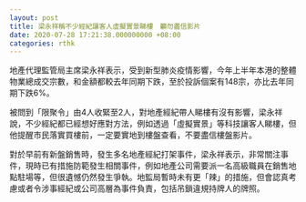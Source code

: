 ```yaml
---
layout: post
title: 梁永祥稱不少經紀讓客人虛擬實景睇樓　籲勿盡信影片
date: 2020-07-28 17:21:38.000000000 +08:00
categories: rthk
---
```


地產代理監管局主席梁永祥表示，受到新型肺炎疫情影響，今年上半年本港的整體物業總成交宗數，和金額都較去年同期下跌，至於投訴個案有148宗，亦比去年同期下跌6%。

被問到「限聚令」由4人收緊至2人，對地產經紀帶人睇樓有沒有影響，梁永祥說，不少經紀都已經想好應對方法，例如透過「虛擬實景」等科技讓客人睇樓，但他提醒市民落實買樓前，一定要實地到樓盤查看，不要盡信樓盤影片。

對於早前有新盤銷售時，發生多名地產經紀打架事件，梁永祥表示，非常關注事件，現時已有措施防範發生相關事件，例如地產公司需要派一名高級職員在銷售地點駐場等，但很遺憾仍然發生爭執。地監局暫時未有更「辣」的措施，但會認真考慮或者令涉事經紀或公司高層為事件負責，包括吊鎖違規持牌人的牌照。
